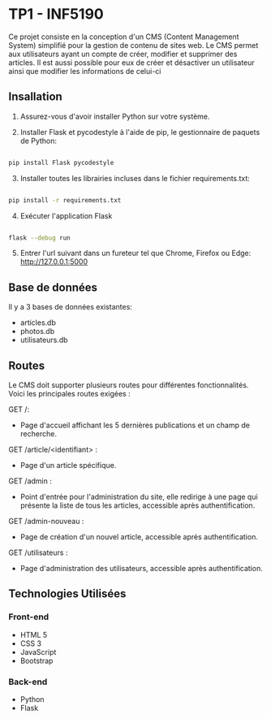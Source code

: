 <h1>TP1 - INF5190</h1>
<p>Ce projet consiste en la conception d'un CMS (Content Management System) simplifié pour la gestion de contenu de sites web. 
  Le CMS permet aux utilisateurs ayant un compte de créer, modifier et supprimer des articles. Il est aussi possible pour eux de créer et désactiver un utilisateur ainsi que modifier les informations de celui-ci</p>

<h2>Insallation</h2>

1. Assurez-vous d'avoir installer Python sur votre système.

2. Installer Flask et pycodestyle à l'aide de pip, le gestionnaire de paquets de Python:

```bash

pip install Flask pycodestyle

```

3. Installer toutes les librairies incluses dans le fichier requirements.txt:
   
```bash

pip install -r requirements.txt

```

4. Exécuter l'application Flask

```bash

flask --debug run

```

5. Entrer l'url suivant dans un fureteur tel que Chrome, Firefox ou Edge:
http://127.0.0.1:5000


<h2>Base de données</h2>
Il y a 3 bases de données existantes:

  - articles.db
  - photos.db
  - utilisateurs.db

<h2>Routes</h2>
Le CMS doit supporter plusieurs routes pour différentes fonctionnalités. Voici les principales routes exigées :

GET /: 
  - Page d'accueil affichant les 5 dernières publications et un champ de recherche.

GET /article/&lt;identifiant&gt; : 
  - Page d'un article spécifique.

GET /admin : 
  - Point d'entrée pour l'administration du site, elle redirige à une page qui présente la liste de tous les articles, accessible après authentification.

GET /admin-nouveau : 
  - Page de création d'un nouvel article, accessible après authentification.

GET /utilisateurs : 
  - Page d'administration des utilisateurs, accessible après authentification.

<h2>Technologies Utilisées</h2>

<h3>Front-end</h3>

  - HTML 5
  - CSS 3
  - JavaScript
  - Bootstrap

<h3>Back-end</h3>

  - Python
  - Flask


